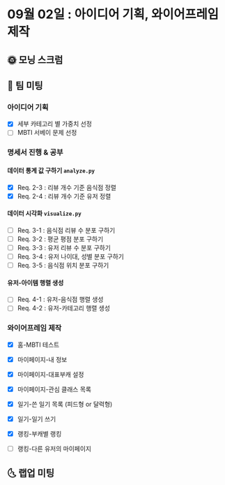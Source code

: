 # 09월 02일 : 아이디어 기획, 와이어프레임 제작

## 🌞 모닝 스크럼

## 💬 팀 미팅

### 아이디어 기획

- [x]  세부 카테고리 별 가중치 선정
- [ ]  MBTI 서베이 문제 선정

### 명세서 진행 & 공부

#### 데이터 통계 값 구하기 `analyze.py`

- [x]  Req. 2-3 : 리뷰 개수 기준 음식점 정렬
- [x]  Req. 2-4 : 리뷰 개수 기준 유저 정렬

#### 데이터 시각화 `visualize.py`

- [ ]  Req. 3-1 : 음식점 리뷰 수 분포 구하기
- [ ]  Req. 3-2 : 평균 평점 분포 구하기
- [ ]  Req. 3-3 : 유저 리뷰 수 분포 구하기
- [ ]  Req. 3-4 : 유저 나이대, 성별 분포 구하기
- [ ]  Req. 3-5 : 음식점 위치 분포 구하기

#### 유저-아이템 행렬 생성

- [ ]  Req. 4-1 : 유저-음식점 행렬 생성
- [ ]  Req. 4-2 : 유저-카테고리 행렬 생성

### 와이어프레임 제작

- [x] 홈-MBTI 테스트
- [x]  마이페이지-내 정보
- [x]  마이페이지-대표부캐 설정
- [x]  마이페이지-관심 클래스 목록
- [x]  일기-쓴 일기 목록 (피드형 or 달력형)
- [x]  일기-일기 쓰기
- [x]  랭킹-부캐별 랭킹
- [ ]  랭킹-다른 유저의 마이페이지


## 🌜 랩업 미팅
